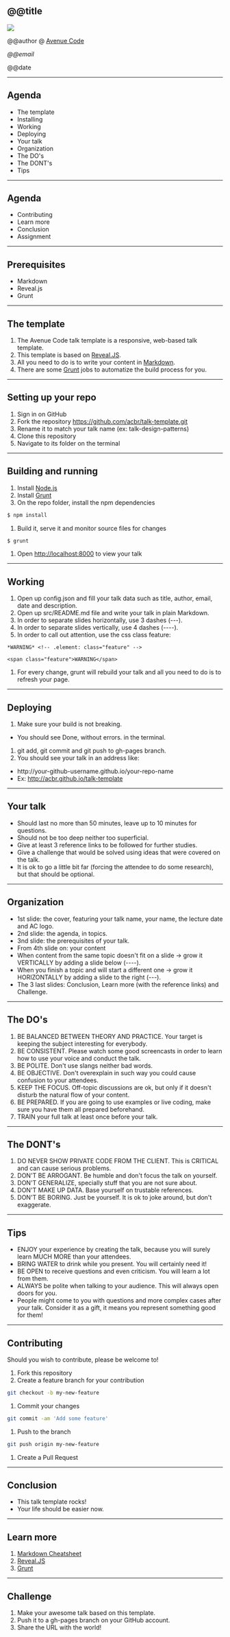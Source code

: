 ## @@title

<img src="img/logo.jpg" />

@@author @ [Avenue Code](http://www.avenuecode.com)

*@@email* <!-- .element: class="feature" -->

@@date

---

## Agenda

 - The template
  - Installing
  - Working
  - Deploying
 - Your talk
  - Organization
  - The DO's
  - The DONT's
  - Tips

----

## Agenda

 - Contributing
 - Learn more
 - Conclusion
 - Assignment

---

## Prerequisites

- Markdown
- Reveal.js
- Grunt

---

## The template

1. The Avenue Code talk template is a responsive, web-based talk template.
1. This template is based on [Reveal.JS](http://lab.hakim.se/reveal-js).
1. All you need to do is to write your content in [Markdown](https://github.com/adam-p/markdown-here/wiki/Markdown-Cheatsheet).
1. There are some [Grunt](http://gruntjs.com) jobs to automatize the build process for you.

----

## Setting up your repo

1. Sign in on GitHub
1. Fork the repository <https://github.com/acbr/talk-template.git>
1. Rename it to match your talk name (ex: <span class="feature">talk-design-patterns</span>)
1. Clone this repository
1. Navigate to its folder on the terminal

----

## Building and running

1. Install [Node.js](http://nodejs.org/)
1. Install [Grunt](http://gruntjs.com/getting-started#installing-the-cli)
1. On the repo folder, install the npm dependencies
```sh
$ npm install
```
1. Build it, serve it and monitor source files for changes
```sh
$ grunt
```
1. Open <http://localhost:8000> to view your talk

----

## Working

1. Open up <span class="feature">config.json</span> and fill your talk data such as title, author, email, date and description.
1. Open up <span class="feature">src/README.md</span> file and write your talk in plain <span class="feature">Markdown</span>.
1. In order to separate slides horizontally, use 3 dashes (---).
1. In order to separate slides vertically, use 4 dashes (----).
1. In order to call out attention, use the css class <span class="feature">feature</span>:
```
*WARNING* <!-- .element: class="feature" -->
```
```
<span class="feature">WARNING</span>
```
1. For every change, grunt will rebuild your talk and all you need to do is to refresh your page.

----

## Deploying

1. Make sure your build is not breaking.
  - You should see <span class="feature">Done, without errors.</span> in the terminal.
1. <span class="feature">git add</span>, <span class="feature">git commit</span> and <span class="feature">git push</span> to <span class="feature">gh-pages</span> branch.
1. You should see your talk in an address like:
  - http://<span class="feature">your-github-username</span>.github.io/<span class="feature">your-repo-name</span>
  - Ex: <http://acbr.github.io/talk-template>

---

## Your talk

 - Should last no more than 50 minutes, leave up to 10 minutes for questions.
 - Should not be too deep neither too superficial.
 - Give at least 3 reference links to be followed for further studies.
 - Give a challenge that would be solved using ideas that were covered on the talk.
 - It is ok to go a little bit far (forcing the attendee to do some research), but that should be optional.

----

## Organization

 - 1st slide: the cover, featuring your talk name, your name, the lecture date and AC logo.
 - 2nd slide: the agenda, in topics.
 - 3nd slide: the prerequisites of your talk.
 - From 4th slide on: your content
  - When content from the same topic doesn't fit on a slide -> grow it <span class="feature">VERTICALLY</span> by adding a slide below (----).
  - When you finish a topic and will start a different one -> grow it <span class="feature">HORIZONTALLY</span> by adding a slide to the right (---).
 - The 3 last slides: Conclusion, Learn more (with the reference links) and Challenge.

----

## The DO's

1. <span class="feature">BE BALANCED BETWEEN THEORY AND PRACTICE</span>. Your target is keeping the subject interesting for everybody.
1. <span class="feature">BE CONSISTENT</span>. Please watch some good screencasts in order to learn how to use your voice and conduct the talk.
1. <span class="feature">BE POLITE</span>. Don't use slangs neither bad words.
1. <span class="feature">BE OBJECTIVE</span>. Don't overexplain in such way you could cause confusion to your attendees.
1. <span class="feature">KEEP THE FOCUS</span>. Off-topic discussions are ok, but only if it doesn't disturb the natural flow of your content.
1. <span class="feature">BE PREPARED</span>. If you are going to use examples or live coding, make sure you have them all prepared beforehand.
1. <span class="feature">TRAIN</span> your full talk at least once before your talk.

----

## The DONT's

1. <span class="feature">DO NEVER SHOW PRIVATE CODE FROM THE CLIENT</span>. This is CRITICAL and can cause serious problems.
1. <span class="feature">DON'T BE ARROGANT</span>. Be humble and don't focus the talk on yourself.
1. <span class="feature">DON'T GENERALIZE</span>, specially stuff that you are not sure about.
1. <span class="feature">DON'T MAKE UP DATA</span>. Base yourself on trustable references.
1. <span class="feature">DON'T BE BORING</span>. Just be yourself. It is ok to joke around, but don't exaggerate.

----

## Tips

 - <span class="feature">ENJOY</span> your experience by creating the talk, because you will surely learn MUCH MORE than your attendees.
 - <span class="feature">BRING WATER</span> to drink while you present. You will certainly need it!
 - <span class="feature">BE OPEN</span> to receive questions and even criticism. You will learn a lot from them.
 - <span class="feature">ALWAYS</span> be polite when talking to your audience. This will always open doors for you.
 - People might come to you with questions and more complex cases after your talk. Consider it as a gift, it means you represent something good for them!

---

## Contributing

Should you wish to contribute, please be welcome to!

1. Fork this repository
1. Create a feature branch for your contribution
```sh
git checkout -b my-new-feature
```
1. Commit your changes
```sh
git commit -am 'Add some feature'
```
1. Push to the branch
```sh
git push origin my-new-feature
```
1. Create a Pull Request

---

## Conclusion

- This talk template rocks!
- Your life should be easier now.

---

## Learn more

1. [Markdown Cheatsheet](https://github.com/adam-p/markdown-here/wiki/Markdown-Cheatsheet)
1. [Reveal.JS](https://github.com/hakimel/reveal.js)
1. [Grunt](http://gruntjs.com)

---

## Challenge

1. Make your awesome talk based on this template.
1. Push it to a gh-pages branch on your GitHub account.
1. Share the URL with the world!
